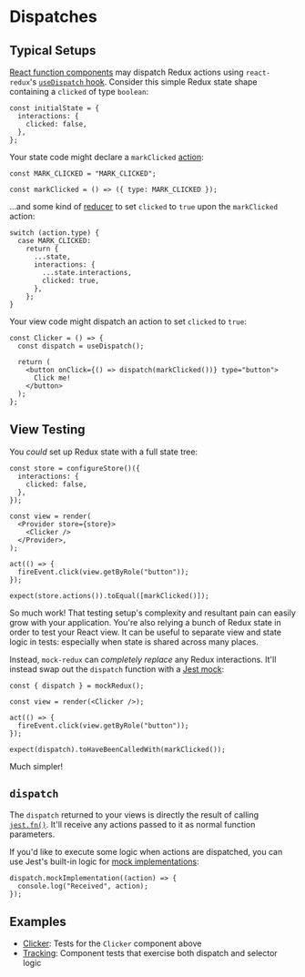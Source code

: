 # Dispatches

## Typical Setups

[React function components](https://reactjs.org/docs/components-and-props.html) may dispatch Redux actions using `react-redux`'s [`useDispatch` hook](https://react-redux.js.org/api/hooks#usedispatch).
Consider this simple Redux state shape containing a `clicked` of type `boolean`:

```tsx
const initialState = {
  interactions: {
    clicked: false,
  },
};
```

Your state code might declare a `markClicked` [action](https://redux.js.org/basics/actions):

```tsx
const MARK_CLICKED = "MARK_CLICKED";

const markClicked = () => ({ type: MARK_CLICKED });
```

...and some kind of [reducer](https://redux.js.org/basics/actions) to set `clicked` to `true` upon the `markClicked` action:

```tsx
switch (action.type) {
  case MARK_CLICKED:
    return {
      ...state,
      interactions: {
        ...state.interactions,
        clicked: true,
      },
    };
}
```

Your view code might dispatch an action to set `clicked` to `true`:

```tsx
const Clicker = () => {
  const dispatch = useDispatch();

  return (
    <button onClick={() => dispatch(markClicked())} type="button">
      Click me!
    </button>
  );
};
```

## View Testing

You _could_ set up Redux state with a full state tree:

```tsx
const store = configureStore()({
  interactions: {
    clicked: false,
  },
});

const view = render(
  <Provider store={store}>
    <Clicker />
  </Provider>,
);

act(() => {
  fireEvent.click(view.getByRole("button"));
});

expect(store.actions()).toEqual([markClicked()]);
```

So much work!
That testing setup's complexity and resultant pain can easily grow with your application.
You're also relying a bunch of Redux state in order to test your React view.
It can be useful to separate view and state logic in tests: especially when state is shared across many places.

Instead, `mock-redux` can _completely replace_ any Redux interactions.
It'll instead swap out the `dispatch` function with a [Jest mock](https://jestjs.io/docs/en/mock-functions.html):

```tsx
const { dispatch } = mockRedux();

const view = render(<Clicker />);

act(() => {
  fireEvent.click(view.getByRole("button"));
});

expect(dispatch).toHaveBeenCalledWith(markClicked());
```

Much simpler!

## `dispatch`

The `dispatch` returned to your views is directly the result of calling [`jest.fn()`](https://jestjs.io/docs/en/mock-functions.html).
It'll receive any actions passed to it as normal function parameters.

If you'd like to execute some logic when actions are dispatched, you can use Jest's built-in logic for [mock implementations](https://jestjs.io/docs/en/mock-functions.html#mock-implementations):

```tsx
dispatch.mockImplementation((action) => {
  console.log("Received", action);
});
```

## Examples

- [Clicker](./examples/Clicker.test.tsx): Tests for the `Clicker` component above
- [Tracking](./examples/Tracking.test.tsx): Component tests that exercise both dispatch and selector logic
